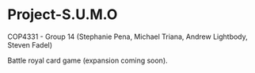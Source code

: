 # Project-S.U.M.O
COP4331 - Group 14 (Stephanie Pena, Michael Triana, Andrew Lightbody, Steven Fadel) 

Battle royal card game (expansion coming soon). 
